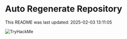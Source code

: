 # Auto Regenerate Repository

This README was last updated: 2025-02-03 13:11:05

 ![TryHackMe](https://tryhackme.com/badge/533634)